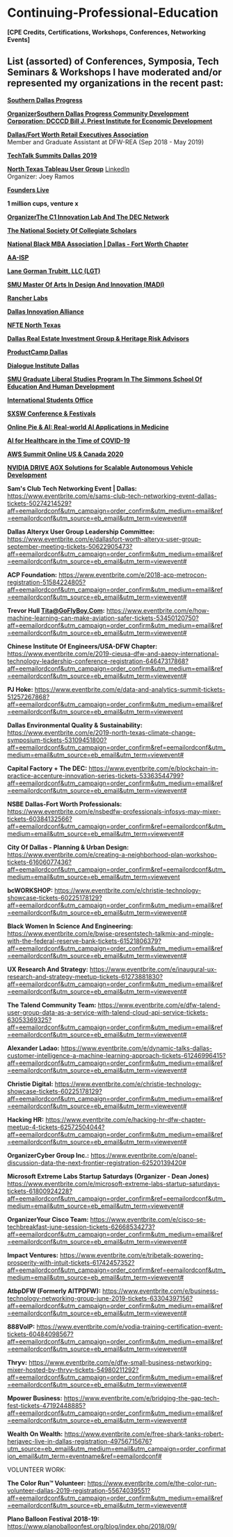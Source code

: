 # Continuing-Professional-Education
**[CPE Credits, Certifications, Workshops, Conferences, Networking Events]**

## List (assorted) of Conferences, Symposia, Tech Seminars & Workshops I have moderated and/or represented my organizations in the recent past:



[**Southern Dallas Progress**](https://www.eventbrite.com/e/southern-dallas-progress-community-meet-up-tickets-63544898502?aff=eemailordconf&utm_campaign=order_confirm&utm_medium=email&ref=eemailordconf&utm_source=eb_email&utm_term=viewevent#)

[**OrganizerSouthern Dallas Progress Community Development Corporation: DCCCD Bill J. Priest Institute for Economic Development**](https://www.eventbrite.com/e/southern-dallas-progress-cdc-financial-literacy-symposium-tickets-51341224986?aff=eemailordconf&utm_campaign=order_confirm&utm_medium=email&ref=eemailordconf&utm_source=eb_email&utm_term=viewevent#)

[**Dallas/Fort Worth Retail Executives Association**](http://dfwrea.org/)  
Member and Graduate Assistant at DFW-REA (Sep 2018 - May 2019)

[**TechTalk Summits Dallas 2019**](https://techtalksummits.com/event/dallas-tx-4/)

[**North Texas Tableau User Group**](https://www.eventbrite.com/e/october-2018-north-texas-tableau-user-group-tickets-50444552013?aff=eemailordconf&utm_campaign=order_confirm&utm_medium=email&ref=eemailordconf&utm_source=eb_email&utm_term=viewevent#)
[LinkedIn](https://www.linkedin.com/groups/12131317/)  
Organizer: Joey Ramos

[**Founders Live**](https://www.eventbrite.com/e/founders-live-dallas-tickets-53862306609?aff=eemailordconf&utm_campaign=order_confirm&utm_medium=email&ref=eemailordconf&utm_source=eb_email&utm_term=viewevent#)

**1 million cups, venture x**

[**OrganizerThe C1 Innovation Lab And The DEC Network**](https://www.eventbrite.com/e/health-innovation-networking-event-tickets-62511173603?aff=eemailordconf&utm_campaign=order_confirm&utm_medium=email&ref=eemailordconf&utm_source=eb_email&utm_term=viewevent#)

[**The National Society Of Collegiate Scholars**](https://www.eventbrite.com/e/networking-with-nscs-dallas-chapters-tickets-59448483013?aff=eemailordconf&utm_campaign=order_confirm&utm_medium=email&ref=eemailordconf&utm_source=eb_email&utm_term=viewevent#)

[**National Black MBA Association | Dallas - Fort Worth Chapter**](https://www.eventbrite.com/e/learn-to-play-a-winning-game-corporate-spotlight-with-unitedhealth-group-tickets-62389218833?aff=eemailordconf&utm_campaign=order_confirm&utm_medium=email&ref=eemailordconf&utm_source=eb_email&utm_term=viewevent#)

[**AA-ISP**](https://www.eventbrite.com/e/digital-sales-world-dallas-tickets-63112513226?aff=eemailordconf&utm_campaign=order_confirm&utm_medium=email&ref=eemailordconf&utm_source=eb_email&utm_term=viewevent#)

[**Lane Gorman Trubitt, LLC (LGT)**](https://www.eventbrite.com/e/summit-2019-tickets-57537050868?aff=eemailordconf&utm_campaign=order_confirm&utm_medium=email&ref=eemailordconf&utm_source=eb_email&utm_term=viewevent#)

[**SMU Master Of Arts In Design And Innovation (MADI)**](https://www.eventbrite.com/e/smu-inside-the-designers-studio-with-james-helms-tickets-56441257320?aff=eemailordconf&utm_campaign=order_confirm&utm_medium=email&ref=eemailordconf&utm_source=eb_email&utm_term=viewevent#)

[**Rancher Labs**](https://www.eventbrite.com/e/rancher-rodeo-dallas-tickets-62179999051?aff=eemailordconf&utm_campaign=order_confirm&utm_medium=email&ref=eemailordconf&utm_source=eb_email&utm_term=viewevent#)

[**Dallas Innovation Alliance**](https://www.eventbrite.com/e/dia-may-munch-learn-celebrate-the-new-innov8te-incubator-companies-tickets-61169733319?aff=eemailordconf&utm_campaign=order_confirm&ref=eemailordconf&utm_medium=email&utm_source=eb_email&utm_term=viewevent#)

[**NFTE North Texas**](https://www.eventbrite.com/e/nfte-north-texas-regional-challenge-the-road-to-nationals-2019-tickets-54606883659?aff=eemailordconf&utm_campaign=order_confirm&ref=eemailordconf&utm_medium=email&utm_source=eb_email&utm_term=viewevent#)

[**Dallas Real Estate Investment Group & Heritage Risk Advisors**](https://www.eventbrite.com/e/the-real-estate-party-wizards-sports-cafe-in-richardson-tx-tickets-60207936559?aff=eemailordconf&utm_campaign=order_confirm&utm_medium=email&ref=eemailordconf&utm_source=eb_email&utm_term=viewevent#)

[**ProductCamp Dallas**](https://www.eventbrite.com/e/productcamp-dallas-2019-tickets-56297983785?aff=eemailordconf&utm_campaign=order_confirm&utm_medium=email&ref=eemailordconf&utm_source=eb_email&utm_term=viewevent#)

[**Dialogue Institute Dallas**](https://www.eventbrite.com/e/2019-ramadan-dinner-at-arapaho-united-methodist-church-tickets-61129103795?aff=eemailordconf&utm_campaign=order_confirm&ref=eemailordconf&utm_medium=email&utm_source=eb_email&utm_term=viewevent#)

[**SMU Graduate Liberal Studies Program In The Simmons School Of Education And Human Development**](https://www.eventbrite.com/e/designed-to-inspire-a-lecture-event-celebrating-the-50th-anniversary-of-gls-tickets-57839827481?aff=eemailordconf&utm_campaign=order_confirm&ref=eemailordconf&utm_medium=email&utm_source=eb_email&utm_term=viewevent#)

[**International Students Office**](https://www.eventbrite.com/e/international-student-scholarship-workshop-tickets-55664690588?aff=eemailordconf&utm_campaign=order_confirm&utm_medium=email&ref=eemailordconf&utm_source=eb_email&utm_term=viewevent#)

[**SXSW Conference & Festivals**](https://www.eventbrite.com/e/dallas-sxsw-community-meet-up-registration-53650552246?aff=eemailordconf&utm_campaign=order_confirm&utm_medium=email&ref=eemailordconf&utm_source=eb_email&utm_term=viewevent#)

[**Online Pie & AI: Real-world AI Applications in Medicine**](https://www.eventbrite.com/e/online-pie-ai-real-world-ai-applications-in-medicine-tickets-101229766958)

[**AI for Healthcare in the Time of COVID-19**](https://www.udacity.com/ai_in_healthcare/virtual_conference)

[**AWS Summit Online US & Canada 2020**](https://aws.amazon.com/events/summits/online/us-canada/)

[**NVIDIA DRIVE AGX Solutions for Scalable Autonomous Vehicle Development**](https://event.on24.com/eventRegistration/EventLobbyServlet?target=reg20.jsp&email=saswathnaray%40smu.edu&loginaction=y&recookie=y&deletecookie=true&target=reg20.jsp&partnerref=marketoemail&eventid=2314049&sessionid=1&key=97F3530DEDE15A1DEAD031F58823FDA9&sourcepage=register&sourcepage=register&errorcd=loginfailed)





**Sam's Club Tech Networking Event | Dallas:**
https://www.eventbrite.com/e/sams-club-tech-networking-event-dallas-tickets-50274214529?aff=eemailordconf&utm_campaign=order_confirm&utm_medium=email&ref=eemailordconf&utm_source=eb_email&utm_term=viewevent#

**Dallas Alteryx User Group Leadership Committee:**
https://www.eventbrite.com/e/dallasfort-worth-alteryx-user-group-september-meeting-tickets-50622905473?aff=eemailordconf&utm_campaign=order_confirm&utm_medium=email&ref=eemailordconf&utm_source=eb_email&utm_term=viewevent#

**ACP Foundation:**
https://www.eventbrite.com/e/2018-acp-metrocon-registration-51584224805?aff=eemailordconf&utm_campaign=order_confirm&utm_medium=email&ref=eemailordconf&utm_source=eb_email&utm_term=viewevent#

**Trevor Hull Tita@GoFlyBoy.Com:**
https://www.eventbrite.com/e/how-machine-learning-can-make-aviation-safer-tickets-53450120750?aff=eemailordconf&utm_campaign=order_confirm&utm_medium=email&ref=eemailordconf&utm_source=eb_email&utm_term=viewevent#

**Chinese Institute Of Engineers/USA-DFW Chapter:**
https://www.eventbrite.com/e/2019-cieusa-dfw-and-aaeoy-international-technology-leadership-conference-registration-64647317868?aff=eemailordconf&utm_campaign=order_confirm&utm_medium=email&ref=eemailordconf&utm_source=eb_email&utm_term=viewevent#

**PJ Hoke:**
https://www.eventbrite.com/e/data-and-analytics-summit-tickets-51257267868?aff=eemailordconf&utm_campaign=order_confirm&utm_medium=email&ref=eemailordconf&utm_source=eb_email&utm_term=viewevent

**Dallas Environmental Quality & Sustainability:**
https://www.eventbrite.com/e/2019-north-texas-climate-change-symposium-tickets-53109451800?aff=eemailordconf&utm_campaign=order_confirm&ref=eemailordconf&utm_medium=email&utm_source=eb_email&utm_term=viewevent#

**Capital Factory + The DEC:**
https://www.eventbrite.com/e/blockchain-in-practice-accenture-innovation-series-tickets-53363544799?aff=eemailordconf&utm_campaign=order_confirm&utm_medium=email&ref=eemailordconf&utm_source=eb_email&utm_term=viewevent#

**NSBE Dallas-Fort Worth Professionals:**
https://www.eventbrite.com/e/nsbedfw-professionals-infosys-may-mixer-tickets-60384132566?aff=eemailordconf&utm_campaign=order_confirm&ref=eemailordconf&utm_medium=email&utm_source=eb_email&utm_term=viewevent#

**City Of Dallas - Planning & Urban Design:**
https://www.eventbrite.com/e/creating-a-neighborhood-plan-workshop-tickets-61606077436?aff=eemailordconf&utm_campaign=order_confirm&ref=eemailordconf&utm_medium=email&utm_source=eb_email&utm_term=viewevent

**bcWORKSHOP:**
https://www.eventbrite.com/e/christie-technology-showcase-tickets-60225178129?aff=eemailordconf&utm_campaign=order_confirm&utm_medium=email&ref=eemailordconf&utm_source=eb_email&utm_term=viewevent#

**Black Women In Science And Engineering:**
https://www.eventbrite.com/e/bwise-presentstech-talkmix-and-mingle-with-the-federal-reserve-bank-tickets-61521806379?aff=eemailordconf&utm_campaign=order_confirm&utm_medium=email&ref=eemailordconf&utm_source=eb_email&utm_term=viewevent#

**UX Research And Strategy:**
https://www.eventbrite.com/e/inaugural-ux-research-and-strategy-meetup-tickets-61273881830?aff=eemailordconf&utm_campaign=order_confirm&utm_medium=email&ref=eemailordconf&utm_source=eb_email&utm_term=viewevent#

**The Talend Community Team:**
https://www.eventbrite.com/e/dfw-talend-user-group-data-as-a-service-with-talend-cloud-api-service-tickets-63053369325?aff=eemailordconf&utm_campaign=order_confirm&utm_medium=email&ref=eemailordconf&utm_source=eb_email&utm_term=viewevent#

**Alexander Ladao:**
https://www.eventbrite.com/e/dynamic-talks-dallas-customer-intelligence-a-machine-learning-approach-tickets-61246996415?aff=eemailordconf&utm_campaign=order_confirm&utm_medium=email&ref=eemailordconf&utm_source=eb_email&utm_term=viewevent#

**Christie Digital:**
https://www.eventbrite.com/e/christie-technology-showcase-tickets-60225178129?aff=eemailordconf&utm_campaign=order_confirm&utm_medium=email&ref=eemailordconf&utm_source=eb_email&utm_term=viewevent#

**Hacking HR:**
https://www.eventbrite.com/e/hacking-hr-dfw-chapter-meetup-4-tickets-62572504044?aff=eemailordconf&utm_campaign=order_confirm&utm_medium=email&ref=eemailordconf&utm_source=eb_email&utm_term=viewevent#

**OrganizerCyber Group Inc.:**
https://www.eventbrite.com/e/panel-discussion-data-the-next-frontier-registration-62520139420#

**Microsoft Extreme Labs Startup Saturdays (Organizer - Dean Jones)**
https://www.eventbrite.com/e/microsoft-extreme-labs-startup-saturdays-tickets-61800924228?aff=eemailordconf&utm_campaign=order_confirm&ref=eemailordconf&utm_medium=email&utm_source=eb_email&utm_term=viewevent#

**OrganizerYour Cisco Team:**
https://www.eventbrite.com/e/cisco-se-techbreakfast-june-session-tickets-62668534273?aff=eemailordconf&utm_campaign=order_confirm&utm_medium=email&ref=eemailordconf&utm_source=eb_email&utm_term=viewevent#

**Impact Ventures:**
https://www.eventbrite.com/e/tribetalk-powering-prosperity-with-intuit-tickets-61742457352?aff=eemailordconf&utm_campaign=order_confirm&ref=eemailordconf&utm_medium=email&utm_source=eb_email&utm_term=viewevent#

**AtbpDFW (Formerly AITPDFW):**
https://www.eventbrite.com/e/business-technology-networking-group-june-2019-tickets-63304397156?aff=eemailordconf&utm_campaign=order_confirm&utm_medium=email&ref=eemailordconf&utm_source=eb_email&utm_term=viewevent#

**888VoIP:**
https://www.eventbrite.com/e/vodia-training-certification-event-tickets-60484098567?aff=eemailordconf&utm_campaign=order_confirm&utm_medium=email&ref=eemailordconf&utm_source=eb_email&utm_term=viewevent#

**Thryv:**
https://www.eventbrite.com/e/dfw-small-business-networking-mixer-hosted-by-thryv-tickets-54980211292?aff=eemailordconf&utm_campaign=order_confirm&utm_medium=email&ref=eemailordconf&utm_source=eb_email&utm_term=viewevent#

**Mpower Business:**
https://www.eventbrite.com/e/bridging-the-gap-tech-fest-tickets-47192448885?aff=eemailordconf&utm_campaign=order_confirm&utm_medium=email&ref=eemailordconf&utm_source=eb_email&utm_term=viewevent#

**Wealth On Wealth:**
https://www.eventbrite.com/e/free-shark-tanks-robert-herjavec-live-in-dallas-registration-49756715676?utm_source=eb_email&utm_medium=email&utm_campaign=order_confirmation_email&utm_term=eventname&ref=eemailordconf#




VOLUNTEER WORK:

**The Color Run™ Volunteer:**
https://www.eventbrite.com/e/the-color-run-volunteer-dallas-2019-registration-55674039551?aff=eemailordconf&utm_campaign=order_confirm&utm_medium=email&ref=eemailordconf&utm_source=eb_email&utm_term=viewevent#

**Plano Balloon Festival 2018-19:**  
https://www.planoballoonfest.org/blog/index.php/2018/09/  



